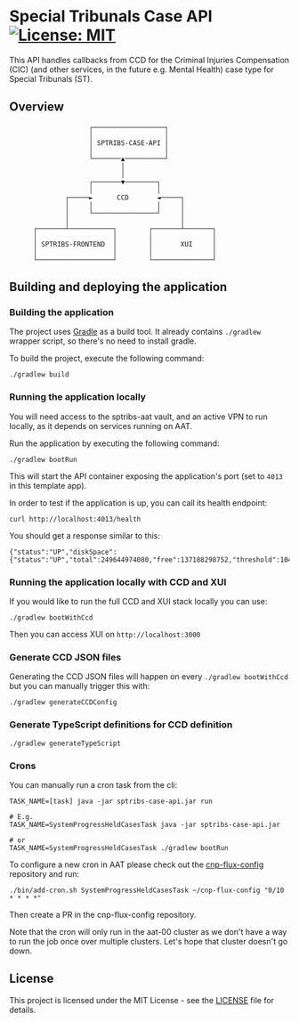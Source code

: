 # Special Tribunals Case API [![License: MIT](https://img.shields.io/badge/License-MIT-yellow.svg)](https://opensource.org/licenses/MIT)

This API handles callbacks from CCD for the Criminal Injuries Compensation (CIC) (and other services, in the future e.g. Mental Health) case type for Special Tribunals (ST).

## Overview

                        ┌──────────────────┐
                        │                  │
                        │ SPTRIBS-CASE-API │
                        │                  │
                        └───────▲──────────┘
                                │
                                │
                        ┌───────▼────────┐
                        │                │
                  ┌─────►      CCD       ◄─────┐
                  │     │                │     │
                  │     └────────────────┘     │
                  │                            │
          ┌───────┴───────────┐        ┌───────┴───────┐
          │                   │        │               │
          │ SPTRIBS-FRONTEND  │        │       XUI     │
          │                   │        │               │
          └───────────────────┘        └───────────────┘

## Building and deploying the application

### Building the application

The project uses [Gradle](https://gradle.org) as a build tool. It already contains
`./gradlew` wrapper script, so there's no need to install gradle.

To build the project, execute the following command:

    ./gradlew build

### Running the application locally

You will need access to the sptribs-aat vault, and an active VPN to run locally, as it depends on services running on AAT.

Run the application by executing the following command:

    ./gradlew bootRun

This will start the API container exposing the application's port
(set to `4013` in this template app).

In order to test if the application is up, you can call its health endpoint:

    curl http://localhost:4013/health

You should get a response similar to this:

    {"status":"UP","diskSpace":{"status":"UP","total":249644974080,"free":137188298752,"threshold":10485760}}

### Running the application locally with CCD and XUI

If you would like to run the full CCD and XUI stack locally you can use:

    ./gradlew bootWithCcd

Then you can access XUI on `http://localhost:3000`

### Generate CCD JSON files

Generating the CCD JSON files will happen on every `./gradlew bootWithCcd` but you can manually trigger this with:

    ./gradlew generateCCDConfig

### Generate TypeScript definitions for CCD definition

    ./gradlew generateTypeScript

### Crons

You can manually run a cron task from the cli:

```
TASK_NAME=[task] java -jar sptribs-case-api.jar run

# E.g.
TASK_NAME=SystemProgressHeldCasesTask java -jar sptribs-case-api.jar

# or
TASK_NAME=SystemProgressHeldCasesTask ./gradlew bootRun
```

To configure a new cron in AAT please check out the [cnp-flux-config](https://github.com/hmcts/cnp-flux-config/) repository and run:

```
./bin/add-cron.sh SystemProgressHeldCasesTask ~/cnp-flux-config "0/10 * * * *"
```

Then create a PR in the cnp-flux-config repository.

Note that the cron will only run in the aat-00 cluster as we don't have a way to run the job once over multiple clusters.
Let's hope that cluster doesn't go down.

## License

This project is licensed under the MIT License - see the [LICENSE](LICENSE) file for details.

